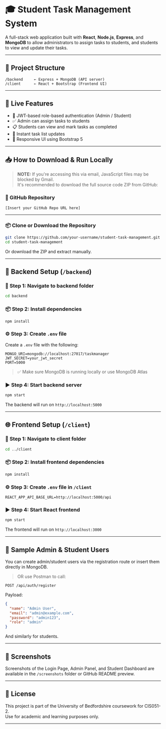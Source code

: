 # 🎓 Student Task Management System

A full-stack web application built with **React**, **Node.js**, **Express**, and **MongoDB** to allow administrators to assign tasks to students, and students to view and update their tasks.

---

## 📁 Project Structure

```
/backend     ← Express + MongoDB (API server)
/client      ← React + Bootstrap (Frontend UI)
```

---

## 🚀 Live Features

- 🔐 JWT-based role-based authentication (Admin / Student)
- ✅ Admin can assign tasks to students
- 📋 Students can view and mark tasks as completed
- 🔄 Instant task list updates
- 📱 Responsive UI using Bootstrap 5

---

## 📥 How to Download & Run Locally

> **NOTE:** If you're accessing this via email, JavaScript files may be blocked by Gmail.  
> It's recommended to download the full source code ZIP from GitHub:

### 🔗 GitHub Repository
```
[Insert your GitHub Repo URL here]
```

---

### 📦 Clone or Download the Repository

```bash
git clone https://github.com/your-username/student-task-management.git
cd student-task-management
```

Or download the ZIP and extract manually.

---

## 🔧 Backend Setup (`/backend`)

### 📁 Step 1: Navigate to backend folder
```bash
cd backend
```

### 📦 Step 2: Install dependencies
```bash
npm install
```

### ⚙️ Step 3: Create `.env` file
Create a `.env` file with the following:

```
MONGO_URI=mongodb://localhost:27017/taskmanager
JWT_SECRET=your_jwt_secret
PORT=5000
```

> ✅ Make sure MongoDB is running locally or use MongoDB Atlas

### ▶️ Step 4: Start backend server
```bash
npm start
```

The backend will run on `http://localhost:5000`

---

## 🌐 Frontend Setup (`/client`)

### 📁 Step 1: Navigate to client folder
```bash
cd ../client
```

### 📦 Step 2: Install frontend dependencies
```bash
npm install
```

### ⚙️ Step 3: Create `.env` file in `/client`
```
REACT_APP_API_BASE_URL=http://localhost:5000/api
```

### ▶️ Step 4: Start React frontend
```bash
npm start
```

The frontend will run on `http://localhost:3000`

---

## 🧪 Sample Admin & Student Users

You can create admin/student users via the registration route or insert them directly in MongoDB.

> OR use Postman to call:
```http
POST /api/auth/register
```

Payload:
```json
{
  "name": "Admin User",
  "email": "admin@example.com",
  "password": "admin123",
  "role": "admin"
}
```

And similarly for students.

---

## 📸 Screenshots

Screenshots of the Login Page, Admin Panel, and Student Dashboard are available in the `/screenshots` folder or GitHub README preview.

---

## 📃 License

This project is part of the University of Bedfordshire coursework for CIS051-2.  
Use for academic and learning purposes only.

---
